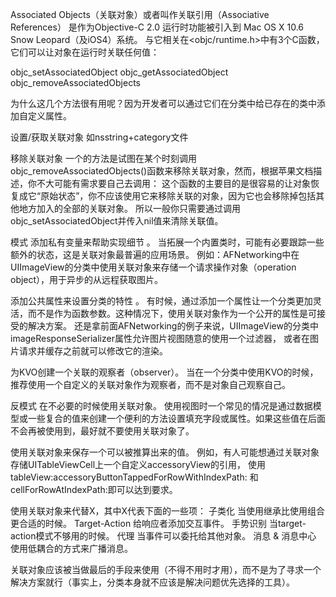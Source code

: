Associated Objects（关联对象）或者叫作关联引用（Associative References）
是作为Objective-C 2.0 运行时功能被引入到 Mac OS X 10.6 Snow Leopard（及iOS4）系统。
与它相关在<objc/runtime.h>中有3个C函数，它们可以让对象在运行时关联任何值：

objc_setAssociatedObject
objc_getAssociatedObject
objc_removeAssociatedObjects

为什么这几个方法很有用呢？因为开发者可以通过它们在分类中给已存在的类中添加自定义属性。

设置/获取关联对象
    如nsstring+category文件

移除关联对象
    一个的方法是试图在某个时刻调用objc_removeAssociatedObjects()函数来移除关联对象，然而，根据苹果文档描述，你不大可能有需求要自己去调用：
    这个函数的主要目的是很容易的让对象恢复成它“原始状态”，你不应该使用它来移除关联的对象，因为它也会移除掉包括其他地方加入的全部的关联对象。
    所以一般你只需要通过调用objc_setAssociatedObject并传入nil值来清除关联值。

模式
添加私有变量来帮助实现细节 。
    当拓展一个内置类时，可能有必要跟踪一些额外的状态，这是关联对象最普遍的应用场景。
    例如：AFNetworking中在UIImageView的分类中使用关联对象来存储一个请求操作对象（operation object），用于异步的从远程获取图片。

添加公共属性来设置分类的特性 。
    有时候，通过添加一个属性让一个分类更加灵活，而不是作为函数参数。这种情况下，使用关联对象作为一个公开的属性是可接受的解决方案。
    还是拿前面AFNetworking的例子来说，UIImageView的分类中imageResponseSerializer属性允许图片视图随意的使用一个过滤器，
    或者在图片请求并缓存之前就可以修改它的渲染。

为KVO创建一个关联的观察者（observer）。
    当在一个分类中使用KVO的时候，推荐使用一个自定义的关联对象作为观察者，而不是对象自己观察自己。

反模式
在不必要的时候使用关联对象。
    使用视图时一个常见的情况是通过数据模型或一些复合的值来创建一个便利的方法设置填充字段或属性。如果这些值在后面不会再被使用到，最好就不要使用关联对象了。

使用关联对象来保存一个可以被推算出来的值。
    例如，有人可能想通过关联对象存储UITableViewCell上一个自定义accessoryView的引用，
    使用tableView:accessoryButtonTappedForRowWithIndexPath: 和 cellForRowAtIndexPath:即可以达到要求。

使用关联对象来代替X，其中X代表下面的一些项：
子类化             当使用继承比使用组合更合适的时候。
Target-Action     给响应者添加交互事件。
手势识别           当target-action模式不够用的时候。
代理              当事件可以委托给其他对象。
消息 & 消息中心     使用低耦合的方式来广播消息。

关联对象应该被当做最后的手段来使用（不得不用时才用），而不是为了寻求一个解决方案就行（事实上，分类本身就不应该是解决问题优先选择的工具）。